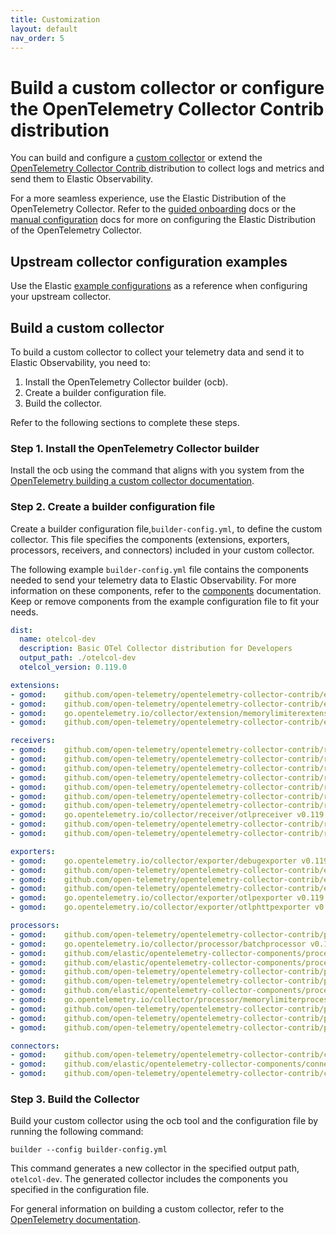 ```yaml
---
title: Customization
layout: default
nav_order: 5
---
```


# Build a custom collector or configure the OpenTelemetry Collector Contrib distribution

You can build and configure a [custom collector](https://opentelemetry.io/docs/collector/custom-collector/) or extend the [OpenTelemetry Collector Contrib ](https://github.com/open-telemetry/opentelemetry-collector-contrib) distribution to collect logs and metrics and send them to Elastic Observability.

For a more seamless experience, use the Elastic Distribution of the OpenTelemetry Collector.
Refer to the [guided onboarding](guided-onboarding.md) docs or the [manual configuration](manual-configuration.md) docs for more on configuring the Elastic Distribution of the OpenTelemetry Collector.

## Upstream collector configuration examples

Use the Elastic [example configurations](https://github.com/elastic/elastic-agent/tree/main/internal/pkg/otel/samples) as a reference when configuring your upstream collector.

## Build a custom collector

To build a custom collector to collect your telemetry data and send it to Elastic Observability, you need to:

1. Install the OpenTelemetry Collector builder (ocb).
1. Create a builder configuration file.
1. Build the collector.

Refer to the following sections to complete these steps.

### Step 1. Install the OpenTelemetry Collector builder
Install the ocb using the command that aligns with you system from the [OpenTelemetry building a custom collector documentation](https://opentelemetry.io/docs/collector/custom-collector/#step-1---install-the-builder).

### Step 2. Create a builder configuration file
Create a builder configuration file,`builder-config.yml`, to define the custom collector. This file specifies the components (extensions, exporters, processors, receivers, and connectors) included in your custom collector.

The following example `builder-config.yml` file contains the components needed to send your telemetry data to Elastic Observability. For more information on these components, refer to the [components](collector-components.md) documentation. Keep or remove components from the example configuration file to fit your needs.

<!-- DO NOT DELETE THIS SECTION, TAGS ARE REQUIRED FOR GENERATION-->
<!-- start:edot-collector-components-ocb -->
``` yaml
dist:
  name: otelcol-dev
  description: Basic OTel Collector distribution for Developers
  output_path: ./otelcol-dev
  otelcol_version: 0.119.0

extensions:
- gomod: 	github.com/open-telemetry/opentelemetry-collector-contrib/extension/storage/filestorage v0.119.0
- gomod: 	github.com/open-telemetry/opentelemetry-collector-contrib/extension/healthcheckextension v0.119.0
- gomod: 	go.opentelemetry.io/collector/extension/memorylimiterextension v0.119.0
- gomod: 	github.com/open-telemetry/opentelemetry-collector-contrib/extension/pprofextension v0.119.0

receivers:
- gomod: 	github.com/open-telemetry/opentelemetry-collector-contrib/receiver/filelogreceiver v0.119.0
- gomod: 	github.com/open-telemetry/opentelemetry-collector-contrib/receiver/hostmetricsreceiver v0.119.0
- gomod: 	github.com/open-telemetry/opentelemetry-collector-contrib/receiver/httpcheckreceiver v0.119.0
- gomod: 	github.com/open-telemetry/opentelemetry-collector-contrib/receiver/jaegerreceiver v0.119.0
- gomod: 	github.com/open-telemetry/opentelemetry-collector-contrib/receiver/k8sclusterreceiver v0.119.0
- gomod: 	github.com/open-telemetry/opentelemetry-collector-contrib/receiver/k8sobjectsreceiver v0.119.0
- gomod: 	github.com/open-telemetry/opentelemetry-collector-contrib/receiver/kubeletstatsreceiver v0.119.0
- gomod: 	go.opentelemetry.io/collector/receiver/otlpreceiver v0.119.0
- gomod: 	github.com/open-telemetry/opentelemetry-collector-contrib/receiver/prometheusreceiver v0.119.0
- gomod: 	github.com/open-telemetry/opentelemetry-collector-contrib/receiver/zipkinreceiver v0.119.0

exporters:
- gomod: 	go.opentelemetry.io/collector/exporter/debugexporter v0.119.0
- gomod: 	github.com/open-telemetry/opentelemetry-collector-contrib/exporter/elasticsearchexporter v0.119.0
- gomod: 	github.com/open-telemetry/opentelemetry-collector-contrib/exporter/fileexporter v0.119.0
- gomod: 	github.com/open-telemetry/opentelemetry-collector-contrib/exporter/loadbalancingexporter v0.119.0
- gomod: 	go.opentelemetry.io/collector/exporter/otlpexporter v0.119.0
- gomod: 	go.opentelemetry.io/collector/exporter/otlphttpexporter v0.119.0

processors:
- gomod: 	github.com/open-telemetry/opentelemetry-collector-contrib/processor/attributesprocessor v0.119.0
- gomod: 	go.opentelemetry.io/collector/processor/batchprocessor v0.119.0
- gomod: 	github.com/elastic/opentelemetry-collector-components/processor/elasticinframetricsprocessor v0.13.0
- gomod: 	github.com/elastic/opentelemetry-collector-components/processor/elastictraceprocessor v0.3.0
- gomod: 	github.com/open-telemetry/opentelemetry-collector-contrib/processor/filterprocessor v0.119.0
- gomod: 	github.com/open-telemetry/opentelemetry-collector-contrib/processor/k8sattributesprocessor v0.119.0
- gomod: 	github.com/elastic/opentelemetry-collector-components/processor/lsmintervalprocessor v0.3.0
- gomod: 	go.opentelemetry.io/collector/processor/memorylimiterprocessor v0.119.0
- gomod: 	github.com/open-telemetry/opentelemetry-collector-contrib/processor/resourcedetectionprocessor v0.119.0
- gomod: 	github.com/open-telemetry/opentelemetry-collector-contrib/processor/resourceprocessor v0.119.0
- gomod: 	github.com/open-telemetry/opentelemetry-collector-contrib/processor/transformprocessor v0.119.0

connectors:
- gomod: 	github.com/open-telemetry/opentelemetry-collector-contrib/connector/routingconnector v0.119.0
- gomod: 	github.com/elastic/opentelemetry-collector-components/connector/signaltometricsconnector v0.3.0
- gomod: 	github.com/open-telemetry/opentelemetry-collector-contrib/connector/spanmetricsconnector v0.119.0
```
<!-- end:edot-collector-components-ocb -->

### Step 3. Build the Collector
Build your custom collector using the ocb tool and the configuration file by running the following command:

`builder --config builder-config.yml`

This command generates a new collector in the specified output path, `otelcol-dev`. The generated collector includes the components you specified in the configuration file.

For general information on building a custom collector, refer to the [OpenTelemetry documentation](https://opentelemetry.io/docs/collector/custom-collector/#step-1---install-the-builder).
